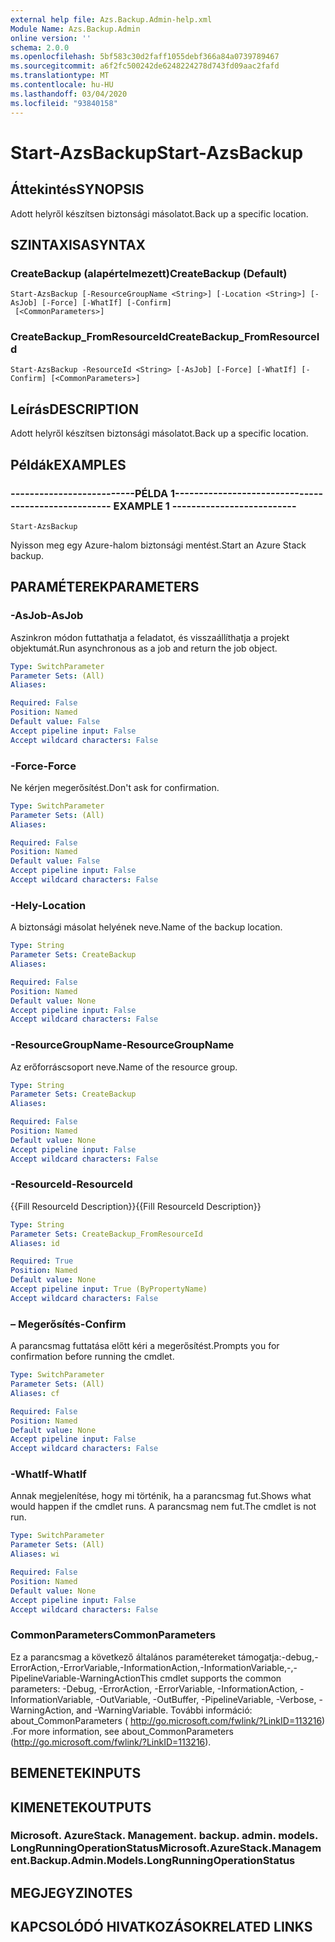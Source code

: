 ```yaml
---
external help file: Azs.Backup.Admin-help.xml
Module Name: Azs.Backup.Admin
online version: ''
schema: 2.0.0
ms.openlocfilehash: 5bf583c30d2faff1055debf366a84a0739789467
ms.sourcegitcommit: a6f2fc500242de6248224278d743fd09aac2fafd
ms.translationtype: MT
ms.contentlocale: hu-HU
ms.lasthandoff: 03/04/2020
ms.locfileid: "93840158"
---
```

# <span data-ttu-id="428f1-101">Start-AzsBackup</span><span class="sxs-lookup"><span data-stu-id="428f1-101">Start-AzsBackup</span></span>

## <span data-ttu-id="428f1-102">Áttekintés</span><span class="sxs-lookup"><span data-stu-id="428f1-102">SYNOPSIS</span></span>
<span data-ttu-id="428f1-103">Adott helyről készítsen biztonsági másolatot.</span><span class="sxs-lookup"><span data-stu-id="428f1-103">Back up a specific location.</span></span>

## <span data-ttu-id="428f1-104">SZINTAXISA</span><span class="sxs-lookup"><span data-stu-id="428f1-104">SYNTAX</span></span>

### <span data-ttu-id="428f1-105">CreateBackup (alapértelmezett)</span><span class="sxs-lookup"><span data-stu-id="428f1-105">CreateBackup (Default)</span></span>
```
Start-AzsBackup [-ResourceGroupName <String>] [-Location <String>] [-AsJob] [-Force] [-WhatIf] [-Confirm]
 [<CommonParameters>]
```

### <span data-ttu-id="428f1-106">CreateBackup_FromResourceId</span><span class="sxs-lookup"><span data-stu-id="428f1-106">CreateBackup_FromResourceId</span></span>
```
Start-AzsBackup -ResourceId <String> [-AsJob] [-Force] [-WhatIf] [-Confirm] [<CommonParameters>]
```

## <span data-ttu-id="428f1-107">Leírás</span><span class="sxs-lookup"><span data-stu-id="428f1-107">DESCRIPTION</span></span>
<span data-ttu-id="428f1-108">Adott helyről készítsen biztonsági másolatot.</span><span class="sxs-lookup"><span data-stu-id="428f1-108">Back up a specific location.</span></span>

## <span data-ttu-id="428f1-109">Példák</span><span class="sxs-lookup"><span data-stu-id="428f1-109">EXAMPLES</span></span>

### <span data-ttu-id="428f1-110">--------------------------PÉLDA 1--------------------------</span><span class="sxs-lookup"><span data-stu-id="428f1-110">-------------------------- EXAMPLE 1 --------------------------</span></span>
```
Start-AzsBackup
```

<span data-ttu-id="428f1-111">Nyisson meg egy Azure-halom biztonsági mentést.</span><span class="sxs-lookup"><span data-stu-id="428f1-111">Start an Azure Stack backup.</span></span>

## <span data-ttu-id="428f1-112">PARAMÉTEREK</span><span class="sxs-lookup"><span data-stu-id="428f1-112">PARAMETERS</span></span>

### <span data-ttu-id="428f1-113">-AsJob</span><span class="sxs-lookup"><span data-stu-id="428f1-113">-AsJob</span></span>
<span data-ttu-id="428f1-114">Aszinkron módon futtathatja a feladatot, és visszaállíthatja a projekt objektumát.</span><span class="sxs-lookup"><span data-stu-id="428f1-114">Run asynchronous as a job and return the job object.</span></span>

```yaml
Type: SwitchParameter
Parameter Sets: (All)
Aliases: 

Required: False
Position: Named
Default value: False
Accept pipeline input: False
Accept wildcard characters: False
```

### <span data-ttu-id="428f1-115">-Force</span><span class="sxs-lookup"><span data-stu-id="428f1-115">-Force</span></span>
<span data-ttu-id="428f1-116">Ne kérjen megerősítést.</span><span class="sxs-lookup"><span data-stu-id="428f1-116">Don't ask for confirmation.</span></span>

```yaml
Type: SwitchParameter
Parameter Sets: (All)
Aliases: 

Required: False
Position: Named
Default value: False
Accept pipeline input: False
Accept wildcard characters: False
```

### <span data-ttu-id="428f1-117">-Hely</span><span class="sxs-lookup"><span data-stu-id="428f1-117">-Location</span></span>
<span data-ttu-id="428f1-118">A biztonsági másolat helyének neve.</span><span class="sxs-lookup"><span data-stu-id="428f1-118">Name of the backup location.</span></span>

```yaml
Type: String
Parameter Sets: CreateBackup
Aliases: 

Required: False
Position: Named
Default value: None
Accept pipeline input: False
Accept wildcard characters: False
```

### <span data-ttu-id="428f1-119">-ResourceGroupName</span><span class="sxs-lookup"><span data-stu-id="428f1-119">-ResourceGroupName</span></span>
<span data-ttu-id="428f1-120">Az erőforráscsoport neve.</span><span class="sxs-lookup"><span data-stu-id="428f1-120">Name of the resource group.</span></span>

```yaml
Type: String
Parameter Sets: CreateBackup
Aliases: 

Required: False
Position: Named
Default value: None
Accept pipeline input: False
Accept wildcard characters: False
```

### <span data-ttu-id="428f1-121">-ResourceId</span><span class="sxs-lookup"><span data-stu-id="428f1-121">-ResourceId</span></span>
<span data-ttu-id="428f1-122">{{Fill ResourceId Description}}</span><span class="sxs-lookup"><span data-stu-id="428f1-122">{{Fill ResourceId Description}}</span></span>

```yaml
Type: String
Parameter Sets: CreateBackup_FromResourceId
Aliases: id

Required: True
Position: Named
Default value: None
Accept pipeline input: True (ByPropertyName)
Accept wildcard characters: False
```

### <span data-ttu-id="428f1-123">– Megerősítés</span><span class="sxs-lookup"><span data-stu-id="428f1-123">-Confirm</span></span>
<span data-ttu-id="428f1-124">A parancsmag futtatása előtt kéri a megerősítést.</span><span class="sxs-lookup"><span data-stu-id="428f1-124">Prompts you for confirmation before running the cmdlet.</span></span>

```yaml
Type: SwitchParameter
Parameter Sets: (All)
Aliases: cf

Required: False
Position: Named
Default value: None
Accept pipeline input: False
Accept wildcard characters: False
```

### <span data-ttu-id="428f1-125">-WhatIf</span><span class="sxs-lookup"><span data-stu-id="428f1-125">-WhatIf</span></span>
<span data-ttu-id="428f1-126">Annak megjelenítése, hogy mi történik, ha a parancsmag fut.</span><span class="sxs-lookup"><span data-stu-id="428f1-126">Shows what would happen if the cmdlet runs.</span></span>
<span data-ttu-id="428f1-127">A parancsmag nem fut.</span><span class="sxs-lookup"><span data-stu-id="428f1-127">The cmdlet is not run.</span></span>

```yaml
Type: SwitchParameter
Parameter Sets: (All)
Aliases: wi

Required: False
Position: Named
Default value: None
Accept pipeline input: False
Accept wildcard characters: False
```

### <span data-ttu-id="428f1-128">CommonParameters</span><span class="sxs-lookup"><span data-stu-id="428f1-128">CommonParameters</span></span>
<span data-ttu-id="428f1-129">Ez a parancsmag a következő általános paramétereket támogatja:-debug,-ErrorAction,-ErrorVariable,-InformationAction,-InformationVariable,-,-PipelineVariable-WarningAction</span><span class="sxs-lookup"><span data-stu-id="428f1-129">This cmdlet supports the common parameters: -Debug, -ErrorAction, -ErrorVariable, -InformationAction, -InformationVariable, -OutVariable, -OutBuffer, -PipelineVariable, -Verbose, -WarningAction, and -WarningVariable.</span></span> <span data-ttu-id="428f1-130">További információ: about_CommonParameters ( http://go.microsoft.com/fwlink/?LinkID=113216) .</span><span class="sxs-lookup"><span data-stu-id="428f1-130">For more information, see about_CommonParameters (http://go.microsoft.com/fwlink/?LinkID=113216).</span></span>

## <span data-ttu-id="428f1-131">BEMENETEK</span><span class="sxs-lookup"><span data-stu-id="428f1-131">INPUTS</span></span>

## <span data-ttu-id="428f1-132">KIMENETEK</span><span class="sxs-lookup"><span data-stu-id="428f1-132">OUTPUTS</span></span>

### <span data-ttu-id="428f1-133">Microsoft. AzureStack. Management. backup. admin. models. LongRunningOperationStatus</span><span class="sxs-lookup"><span data-stu-id="428f1-133">Microsoft.AzureStack.Management.Backup.Admin.Models.LongRunningOperationStatus</span></span>

## <span data-ttu-id="428f1-134">MEGJEGYZI</span><span class="sxs-lookup"><span data-stu-id="428f1-134">NOTES</span></span>

## <span data-ttu-id="428f1-135">KAPCSOLÓDÓ HIVATKOZÁSOK</span><span class="sxs-lookup"><span data-stu-id="428f1-135">RELATED LINKS</span></span>

